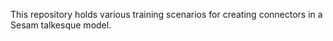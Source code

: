 This repository holds various training scenarios for creating connectors in a Sesam talkesque model.
